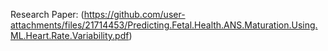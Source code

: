 Research Paper: (https://github.com/user-attachments/files/21714453/Predicting.Fetal.Health.ANS.Maturation.Using.ML.Heart.Rate.Variability.pdf)
